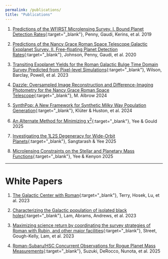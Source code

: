 ```yaml
---
permalink: /publications/
title: "Publications"
---
```


1. [Predictions of the WFIRST Microlensing Survey. I. Bound Planet Detection Rates](https://iopscience.iop.org/article/10.3847/1538-4365/aafb69/meta){:target="_blank"},
Penny, Gaudi, Kerins, et al. 2019

2. [Predictions of the Nancy Grace Roman Space Telescope Galactic Exoplanet Survey. II. Free-floating Planet Detection Rates](https://iopscience.iop.org/article/10.3847/1538-3881/aba75b/meta){:target="_blank"},
Johnson, Penny, Gaudi, et al. 2020

3. [Transiting Exoplanet Yields for the Roman Galactic Bulge Time Domain Survey Predicted from Pixel-level Simulations](https://iopscience.iop.org/article/10.3847/1538-4365/acf3df/meta){:target="_blank"},
Wilson, Barclay, Powell, et al. 2023

4. [Dazzle: Oversampled Image Reconstruction and Difference-Imaging Photometry for the Nancy Grace Roman Space Telescope](https://arxiv.org/abs/2412.06905){:target="_blank"},
M. Albrow 2024

5. [SynthPop: A New Framework for Synthetic Milky Way Population Generation](https://arxiv.org/abs/2411.18821){:target="_blank"},
Klüter & Huston, et al. 2024

6. [An Alternate Method for Minimizing χ<sup>2</sup>](https://arxiv.org/abs/2502.04486){:target="_blank"},
Yee & Gould 2025

7. [Investigating the 1L2S Degeneracy for Wide-Orbit Planets](https://arxiv.org/abs/2503.11768){:target="_blank"},
Sangtarash & Yee 2025

8. [Microlensing Constraints on the Stellar and Planetary Mass Functions](https://arxiv.org/abs/2503.11597){:target="_blank"},
Yee & Kenyon 2025

--------------------------

# White Papers

1. [The Galactic Center with Roman](https://arxiv.org/abs/2306.12485){:target="_blank"},
Terry, Hosek, Lu, et al. 2023

2. [Characterizing the Galactic population of isolated black holes](https://arxiv.org/abs/2306.12514){:target="_blank"},
Lam, Abrams, Andrews, et al. 2023

3. [Maximizing science return by coordinating the survey strategies of Roman with Rubin, and other major facilities](https://arxiv.org/abs/2306.13792){:target="_blank"},
Street, Gough-Kelly, Lam, et al. 2023

4. [Roman-Subaru/HSC Concurrent Observations for Rogue Planet Mass Measurements](/assets/docs/Roman_HSC_concurrent.pdf){:target="_blank"},
Suzuki, DeRocco, Nunota, et al. 2025